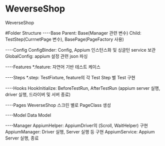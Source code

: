 # WeverseShop
WeverseShop 


#Folder Structure
----Base
Parent: Base(Manager 관련 변수)
Child: TestStep(CurrnetPage 변수), BasePage(PageFactory 사용)


----Config
ConfigBinder: Config, Appium 인스턴스화 및 싱글턴 service 보관
GlobalConfig: appium 설정 관련 json 파싱

----Features
*.feature: 자연어 기반 테스트 케이스 

----Steps
*.step: TestFixture, feature의 각 Test Step 별 Test 구현

----Hooks
HookInitialize: BeforeTestRun, AfterTestRun (appium server 실행, driver 실행, 드라이버 및 서버 종료)

----Pages
WeverseShop 스크린 별로 PageClass 생성

----Model
Data Model

----Manager
AppiumHelper: AppiumDriver의 (Scroll, WaitHelper) 구현
AppiumManager: Driver 실행, Server 실행 등 구현
AppiumService: Appium Server 실행, 종료 


